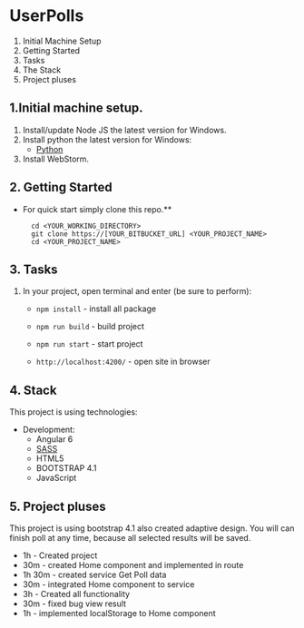 # UserPolls

1. Initial Machine Setup
2. Getting Started
3. Tasks
4. The Stack
5. Project pluses

## **1.Initial machine setup.**
1. Install/update Node JS the latest version for Windows.
2. Install python the latest version for Windows:
    + [Python](https://www.python.org/downloads/)
3. Install WebStorm.
      
## **2. Getting Started**
* For quick start simply clone this repo.**

        cd <YOUR_WORKING_DIRECTORY>
        git clone https://[YOUR_BITBUCKET_URL] <YOUR_PROJECT_NAME>
        cd <YOUR_PROJECT_NAME>

## **3. Tasks**
1. In your project, open terminal and enter (be sure to perform):

    + `npm install` - install all package

    + `npm run build` - build project 

    + `npm run start` - start project 
    
    + `http://localhost:4200/` - open site in browser

## **4. Stack**

This project is using technologies:

* Development:
    + Angular 6
    + [SASS](sass-lang.com/)
    + HTML5
    + BOOTSTRAP 4.1
    + JavaScript
    
## **5. Project pluses**

This project is using bootstrap 4.1 also created adaptive design. 
You will can finish poll at any time, because all selected results will be saved.


- 1h - Created project
- 30m - created Home component and implemented in route
- 1h 30m - created service Get Poll data
- 30m - integrated Home component to service
- 3h - Created all functionality
- 30m - fixed bug view result
- 1h - implemented localStorage to Home component
